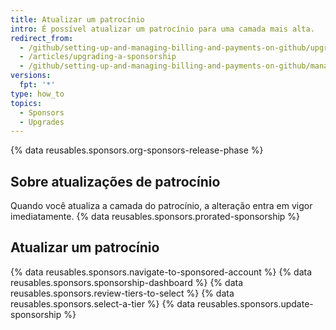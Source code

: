 ```yaml
---
title: Atualizar um patrocínio
intro: É possível atualizar um patrocínio para uma camada mais alta.
redirect_from:
  - /github/setting-up-and-managing-billing-and-payments-on-github/upgrading-a-sponsorship
  - /articles/upgrading-a-sponsorship
  - /github/setting-up-and-managing-billing-and-payments-on-github/managing-billing-for-github-sponsors/upgrading-a-sponsorship
versions:
  fpt: '*'
type: how_to
topics:
  - Sponsors
  - Upgrades
---
```


{% data reusables.sponsors.org-sponsors-release-phase %}

## Sobre atualizações de patrocínio

Quando você atualiza a camada do patrocínio, a alteração entra em vigor imediatamente. {% data reusables.sponsors.prorated-sponsorship %}

## Atualizar um patrocínio

{% data reusables.sponsors.navigate-to-sponsored-account %}
{% data reusables.sponsors.sponsorship-dashboard %}
{% data reusables.sponsors.review-tiers-to-select %}
{% data reusables.sponsors.select-a-tier %}
{% data reusables.sponsors.update-sponsorship %}
